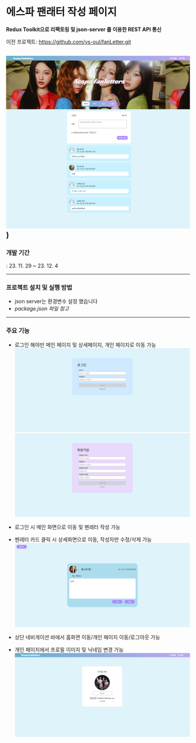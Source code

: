 # 에스파 팬래터 작성 페이지

**Redux Toolkit으로 리팩토링 및 json-server 를 이용한 REST API 통신**

이전 프로젝트: https://github.com/ys-oul/fanLetter.git

## ![메인 페이지 화면](<readmeImg/localhost_3000_ (2).png>))

### 개발 기간

: 23. 11. 29 ~ 23. 12. 4

---

### 프로젝트 설치 및 실행 방법

- json server는 환경변수 설정 했습니다
- _package.json 파일 참고_

---

### 주요 기능

- 로그인 해야만 메인 페이지 및 상세페이지, 개인 페이지로 이동 가능
  ![로그인 화면](readmeImg/image.png)
  ![회원가입 화면](readmeImg/image-1.png)

- 로그인 시 메인 화면으로 이동 및 펜레터 작성 가능

- 펜레터 카드 클릭 시 상세화면으로 이동, 작성자만 수정/삭제 가능
  ![상세 페이지 화면](readmeImg/image-2.png)

- 상단 네비게이션 바에서 홈화면 이동/개인 페이지 이동/로그아웃 가능

- 개인 페이지에서 프로필 이미지 및 닉네임 변경 가능
  ![개인 페이지](readmeImg/image-3.png)
